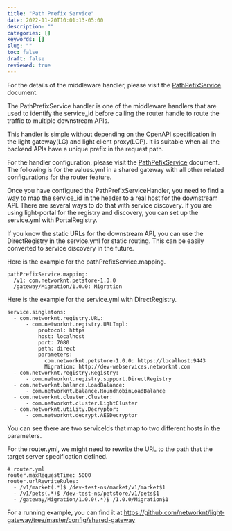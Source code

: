 ```yaml
---
title: "Path Prefix Service"
date: 2022-11-20T10:01:13-05:00
description: ""
categories: []
keywords: []
slug: ""
toc: false
draft: false
reviewed: true
---
```


For the details of the middleware handler, please visit the [PathPefixService][] document. 

The PathPrefixService handler is one of the middleware handlers that are used to identify the service_id before calling the router handle to route the traffic to multiple downstream APIs. 

This handler is simple without depending on the OpenAPI specification in the light gateway(LG) and light client proxy(LCP). It is suitable when all the backend APIs have a unique prefix in the request path. 

For the handler configuration, please visit the [PathPefixService][] document. The following is for the values.yml in a shared gateway with all other related configurations for the router feature.

Once you have configured the PathPrefixServiceHandler, you need to find a way to map the service_id in the header to a real host for the downstream API. There are several ways to do that with service discovery. If you are using light-portal for the registry and discovery, you can set up the service.yml with PortalRegistry. 

If you know the static URLs for the downstream API, you can use the DirectRegistry in the service.yml for static routing. This can be easily converted to service discovery in the future. 

Here is the example for the pathPrefixService.mapping. 

```
pathPrefixService.mapping:
  /v1: com.networknt.petstore-1.0.0
  /gateway/Migration/1.0.0: Migration

```

Here is the example for the service.yml with DirectRegistry.

```
service.singletons:
  - com.networknt.registry.URL:
      - com.networknt.registry.URLImpl:
          protocol: https
          host: localhost
          port: 7080
          path: direct
          parameters:
            com.networknt.petstore-1.0.0: https://localhost:9443
            Migration: http://dev-webservices.networknt.com
  - com.networknt.registry.Registry:
      - com.networknt.registry.support.DirectRegistry
  - com.networknt.balance.LoadBalance:
      - com.networknt.balance.RoundRobinLoadBalance
  - com.networknt.cluster.Cluster:
      - com.networknt.cluster.LightCluster
  - com.networknt.utility.Decryptor:
      - com.networknt.decrypt.AESDecryptor

```

You can see there are two serviceIds that map to two different hosts in the parameters. 

For the router.yml, we might need to rewrite the URL to the path that the target server specification defined. 


```
# router.yml
router.maxRequestTime: 5000
router.urlRewriteRules:
  - /v1/market(.*)$ /dev-test-ns/market/v1/market$1
  - /v1/pets(.*)$ /dev-test-ns/petstore/v1/pets$1
  - /gateway/Migration/1.0.0(.*)$ /1.0.0/Migration$1

```

For a running example, you can find it at https://github.com/networknt/light-gateway/tree/master/config/shared-gateway


[PathPefixService]: /concern/path-prefix-service/

